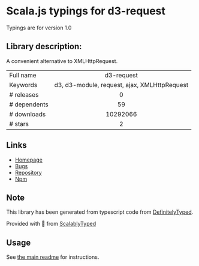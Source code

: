 
# Scala.js typings for d3-request

Typings are for version 1.0

## Library description:
A convenient alternative to XMLHttpRequest.

|                    |                 |
| ------------------ | :-------------: |
| Full name          | d3-request |
| Keywords           | d3, d3-module, request, ajax, XMLHttpRequest |
| # releases         | 0 |
| # dependents       | 59 |
| # downloads        | 10292066 |
| # stars            | 2 |

## Links
- [Homepage](https://d3js.org/d3-request/)
- [Bugs](https://github.com/d3/d3-request/issues)
- [Repository](https://github.com/d3/d3-request)
- [Npm](https://www.npmjs.com/package/d3-request)
    


## Note
This library has been generated from typescript code from [DefinitelyTyped](https://definitelytyped.org).

Provided with :purple_heart: from [ScalablyTyped](https://github.com/oyvindberg/ScalablyTyped)

## Usage
See [the main readme](../../readme.md) for instructions.


